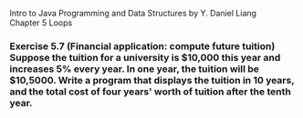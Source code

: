 Intro to Java Programming and Data Structures by Y. Daniel Liang <br/>
Chapter 5 Loops

### Exercise 5.7 (Financial application: compute future tuition) Suppose the tuition for a university is $10,000 this year and increases 5% every year. In one year, the tuition will be $10,5000. Write a program that displays the tuition in 10 years, and the total cost of four years' worth of tuition after the tenth year.
